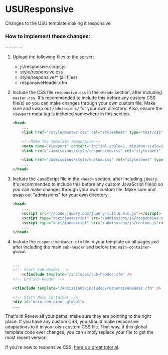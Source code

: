 USUResponsive
=============

Changes to the USU template making it responsive

### How to implement these changes:
======

1. Upload the following files to the server:
	- js/responsive.script.js
	- style/responsive.css
	- style/responsive/* (all files)
	- responsiveHeader.cfm
2. Include the CSS file `responsive.css` in the `<head>` section, after including `master.css`. It's recommended to include this before any custom CSS file(s) so you can make changes through your own custom file. Make sure and swap out `/admissions/` for your own directory. Also, ensure the `viewport` meta tag is included somewhere in this section.
	
	```html
	<head>
		...
		<link href="/style/master.css" rel="stylesheet" type="text/css" media="screen" />

		<!--Make the template responsive-->
		<meta name="viewport" content="initial-scale=1, minimum-scale=1, user-scalable=1">
		<link href="/admissions/style/responsive.css" rel="stylesheet" type="text/css" media="screen" />

		<link href="/admissions/style/custom.css" rel="stylesheet" type="text/css" media="screen" />
		...
	</head>

	```

3. Include the JavaScript file in the `<head>` section, after including `jQuery`. It's recommended to include this before any custom JavaScript file(s) so you can make changes through your own custom file. Make sure and swap out "admissions" for your own directory.
	
	```html
	<head>
		...
		<script src="//code.jquery.com/jquery-1.11.0.min.js"></script>
		<script type="text/javascript" src="/admissions/js/responsive.script.js"></script>
		<script type="text/javascript" src="/admissions/js/custom.js"></script>
		...
	</head>

	```

4. Include the `responsiveHeader.cfm` file in your template on all pages just after including the main `sub-header` and before the `main-container-global`
	
	```html

	...
	<!-- Start Sub-Header -->
		<cfinclude template="/includes/sub-header.cfm" />
	<!-- End Sub-Header -->

	<cfinclude template="/admissions/includes/responsiveHeader.cfm" />

	<!-- Start Main Container -->
	<div id="main-container-global">
	...

	```
	

That's it! Revew all your paths, make sure they are pointing to the right place. If you have any custom CSS, you should make responsive adaptations to it in your own custom CSS file. That way, if this global template code ever changes, you can simply replace your file to get the most recent version. 

If you're new to responsive CSS, [here's a great tutorial](http://webdesignerwall.com/tutorials/responsive-design-in-3-steps).
